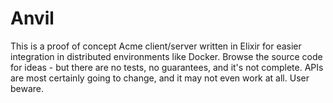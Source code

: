 # Anvil

This is a proof of concept Acme client/server written in Elixir for easier integration
in distributed environments like Docker. Browse the source code for ideas - but there 
are no tests, no guarantees, and it's not complete. APIs are most certainly going to
change, and it may not even work at all. User beware.
